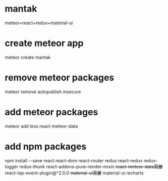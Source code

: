# mantak
meteor+react+redux+material-ui

# create meteor app
meteor create mantak

# remove meteor packages
meteor remove autopublish insecure

# add meteor packages
meteor add less react-meteor-data

# add npm packages
npm install --save
react
react-dom
react-router
redux
react-redux
redux-logger
redux-thunk
react-addons-pure-render-mixin   ~~react-meteor-data需要~~
react-tap-event-plugin@^2.0.0    ~~material-ui需要~~
material-ui
recharts
